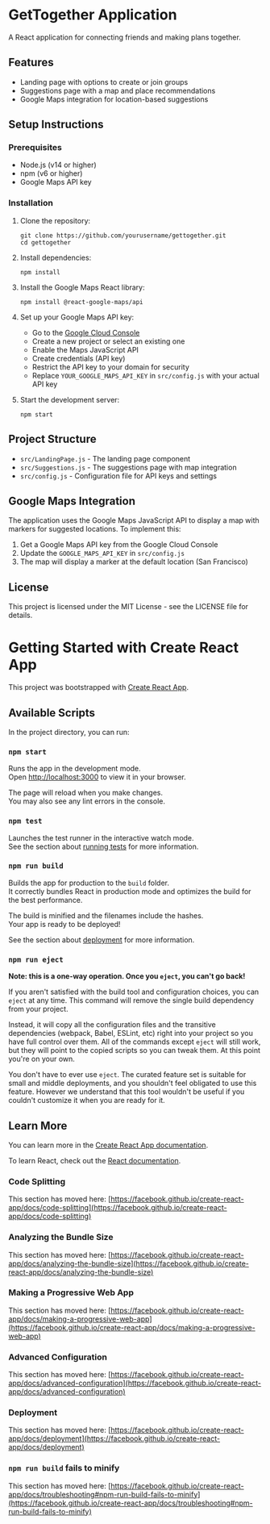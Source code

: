 # GetTogether Application

A React application for connecting friends and making plans together.

## Features

- Landing page with options to create or join groups
- Suggestions page with a map and place recommendations
- Google Maps integration for location-based suggestions

## Setup Instructions

### Prerequisites

- Node.js (v14 or higher)
- npm (v6 or higher)
- Google Maps API key

### Installation

1. Clone the repository:
   ```
   git clone https://github.com/yourusername/gettogether.git
   cd gettogether
   ```

2. Install dependencies:
   ```
   npm install
   ```

3. Install the Google Maps React library:
   ```
   npm install @react-google-maps/api
   ```

4. Set up your Google Maps API key:
   - Go to the [Google Cloud Console](https://console.cloud.google.com/)
   - Create a new project or select an existing one
   - Enable the Maps JavaScript API
   - Create credentials (API key)
   - Restrict the API key to your domain for security
   - Replace `YOUR_GOOGLE_MAPS_API_KEY` in `src/config.js` with your actual API key

5. Start the development server:
   ```
   npm start
   ```

## Project Structure

- `src/LandingPage.js` - The landing page component
- `src/Suggestions.js` - The suggestions page with map integration
- `src/config.js` - Configuration file for API keys and settings

## Google Maps Integration

The application uses the Google Maps JavaScript API to display a map with markers for suggested locations. To implement this:

1. Get a Google Maps API key from the Google Cloud Console
2. Update the `GOOGLE_MAPS_API_KEY` in `src/config.js`
3. The map will display a marker at the default location (San Francisco)

## License

This project is licensed under the MIT License - see the LICENSE file for details.

# Getting Started with Create React App

This project was bootstrapped with [Create React App](https://github.com/facebook/create-react-app).

## Available Scripts

In the project directory, you can run:

### `npm start`

Runs the app in the development mode.\
Open [http://localhost:3000](http://localhost:3000) to view it in your browser.

The page will reload when you make changes.\
You may also see any lint errors in the console.

### `npm test`

Launches the test runner in the interactive watch mode.\
See the section about [running tests](https://facebook.github.io/create-react-app/docs/running-tests) for more information.

### `npm run build`

Builds the app for production to the `build` folder.\
It correctly bundles React in production mode and optimizes the build for the best performance.

The build is minified and the filenames include the hashes.\
Your app is ready to be deployed!

See the section about [deployment](https://facebook.github.io/create-react-app/docs/deployment) for more information.

### `npm run eject`

**Note: this is a one-way operation. Once you `eject`, you can't go back!**

If you aren't satisfied with the build tool and configuration choices, you can `eject` at any time. This command will remove the single build dependency from your project.

Instead, it will copy all the configuration files and the transitive dependencies (webpack, Babel, ESLint, etc) right into your project so you have full control over them. All of the commands except `eject` will still work, but they will point to the copied scripts so you can tweak them. At this point you're on your own.

You don't have to ever use `eject`. The curated feature set is suitable for small and middle deployments, and you shouldn't feel obligated to use this feature. However we understand that this tool wouldn't be useful if you couldn't customize it when you are ready for it.

## Learn More

You can learn more in the [Create React App documentation](https://facebook.github.io/create-react-app/docs/getting-started).

To learn React, check out the [React documentation](https://reactjs.org/).

### Code Splitting

This section has moved here: [https://facebook.github.io/create-react-app/docs/code-splitting](https://facebook.github.io/create-react-app/docs/code-splitting)

### Analyzing the Bundle Size

This section has moved here: [https://facebook.github.io/create-react-app/docs/analyzing-the-bundle-size](https://facebook.github.io/create-react-app/docs/analyzing-the-bundle-size)

### Making a Progressive Web App

This section has moved here: [https://facebook.github.io/create-react-app/docs/making-a-progressive-web-app](https://facebook.github.io/create-react-app/docs/making-a-progressive-web-app)

### Advanced Configuration

This section has moved here: [https://facebook.github.io/create-react-app/docs/advanced-configuration](https://facebook.github.io/create-react-app/docs/advanced-configuration)

### Deployment

This section has moved here: [https://facebook.github.io/create-react-app/docs/deployment](https://facebook.github.io/create-react-app/docs/deployment)

### `npm run build` fails to minify

This section has moved here: [https://facebook.github.io/create-react-app/docs/troubleshooting#npm-run-build-fails-to-minify](https://facebook.github.io/create-react-app/docs/troubleshooting#npm-run-build-fails-to-minify)
